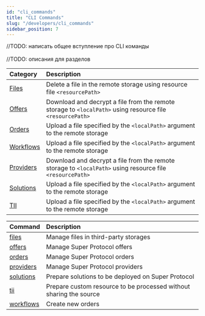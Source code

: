 ```yaml
---
id: "cli_commands"
title: "CLI Commands"
slug: "/developers/cli_commands"
sidebar_position: 7
---
```


<Highlight color="red">//TODO: написать общее вступление про CLI команды</Highlight>
<br></br>
<Highlight color="red">//TODO: описания для разделов</Highlight>

| **Category**                                     |**Description**|
|:-------------------------------------------------| :- |
| [Files](/developers/cli_commands/files/)         |Delete a file in the remote storage using resource file `<resourcePath>`|
| [Offers](/developers/cli_commands/offers/)       |Download and decrypt a file from the remote storage to `<localPath>` using resource file `<resourcePath>`|
| [Orders](/developers/cli_commands/orders/)       |Upload a file specified by the `<localPath>` argument to the remote storage|
| [Workflows](/developers/cli_commands/workflows/) |Upload a file specified by the `<localPath>` argument to the remote storage|
| [Providers](/developers/cli_commands/providers/) |Download and decrypt a file from the remote storage to `<localPath>` using resource file `<resourcePath>`|
| [Solutions](/developers/cli_commands/solutions/) |Upload a file specified by the `<localPath>` argument to the remote storage|
| [TII](/developers/cli_commands/tii/)             |Upload a file specified by the `<localPath>` argument to the remote storage|




|**Command**|**Description**|
| :- | :- |
|[files](/developers/cli_commands/files)|Manage files in third-party storages|
|[offers](/developers/cli_commands/offers)|Manage Super Protocol offers|
|[orders](/developers/cli_commands/orders)|Manage Super Protocol orders|
|[providers](/developers/cli_commands/providers)|Manage Super Protocol providers|
|[solutions](/developers/cli_commands/solutions)|Prepare solutions to be deployed on Super Protocol|
|[tii](/developers/cli_commands/tii)|Prepare custom resource to be processed without sharing the source|
|[workflows](/developers/cli_commands/workflows)|Create new orders|